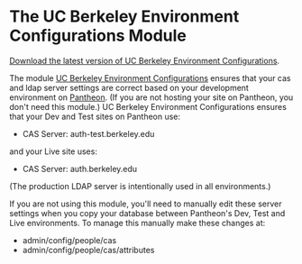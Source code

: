# The UC Berkeley Environment Configurations Module 

[Download the latest version of UC Berkeley Environment Configurations](https://github.com/ucb-ist-drupal/ucberkeley_envconf-7/releases).

The module
[UC Berkeley Environment Configurations](https://github.com/ucb-ist-drupal/ucb_envconf-7)
ensures that your cas and ldap server settings are correct based on
your development environment on [Pantheon](http://pantheon.io). (If
you are not hosting your site on Pantheon, you don't need this
module.) UC Berkeley Environment Configurations ensures that your Dev
and Test sites on Pantheon use:

* CAS Server: auth-test.berkeley.edu

and your Live site uses: 

* CAS Server: auth.berkeley.edu

(The production LDAP server is intentionally used in all environments.)

If you are not using this module, you'll need to manually edit these
server settings when you copy your database between Pantheon's Dev, Test and
Live environments. To manage this manually make these changes at:

* admin/config/people/cas
* admin/config/people/cas/attributes

